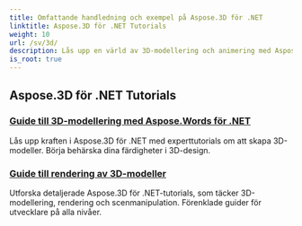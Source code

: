 ```yaml
---
title: Omfattande handledning och exempel på Aspose.3D för .NET
linktitle: Aspose.3D för .NET Tutorials
weight: 10
url: /sv/3d/
description: Lås upp en värld av 3D-modellering och animering med Aspose.3D för .NET-tutorials. Lyft dina projekt utan ansträngning – från rendering till linjär extrudering.
is_root: true
---
```

## Aspose.3D för .NET Tutorials
### [Guide till 3D-modellering med Aspose.Words för .NET](./guide-to-3d-modeling/)
Lås upp kraften i Aspose.3D för .NET med experttutorials om att skapa 3D-modeller. Börja behärska dina färdigheter i 3D-design.
### [Guide till rendering av 3D-modeller](./guide-to-rendering/)
Utforska detaljerade Aspose.3D för .NET-tutorials, som täcker 3D-modellering, rendering och scenmanipulation. Förenklade guider för utvecklare på alla nivåer.